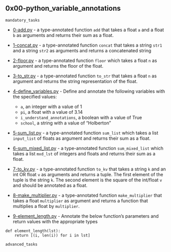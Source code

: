 ## 0x00-python_variable_annotations

`mandatory_tasks`

* [0-add.py]() - a type-annotated function `add` that takes a float `a` and a float `b` as arguments and returns their sum as a float.
* [1-concat.py]() - a type-annotated function `concat` that takes a string `str1` and a string `str2` as arguments and returns a concatenated string
* [2-floor.py]() - a type-annotated function `floor` which takes a float `n` as argument and returns the floor of the float.
* [3-to_str.py]() - a type-annotated function `to_str` that takes a float `n` as argument and returns the string representation of the float.
* [4-define_variables.py]() - Define and annotate the following variables with the specified values:

	* `a`, an integer with a value of 1
	* `pi`, a float with a value of 3.14
	* `i_understand_annotations`, a boolean with a value of True
	* `school`, a string with a value of “Holberton”
* [5-sum_list.py]() - a type-annotated function `sum_list` which takes a list `input_list` of floats as argument and returns their sum as a float.
* [6-sum_mixed_list.py]() - a type-annotated function `sum_mixed_list` which takes a list `mxd_lst` of integers and floats and returns their sum as a float.
* [7-to_kv.py]() - a type-annotated function `to_kv` that takes a string `k` and an int OR float `v` as arguments and returns a tuple. The first element of the tuple is the string `k`. The second element is the square of the int/float `v` and should be annotated as a float.
* [8-make_multiplier.py]() - a type-annotated function `make_multiplier` that takes a float `multiplier` as argument and returns a function that multiplies a float by `multiplier`.
* [9-element_length.py]() - Annotate the below function’s parameters and return values with the appropriate types 
```
def element_length(lst):
    return [(i, len(i)) for i in lst]
```

`advanced_tasks`

